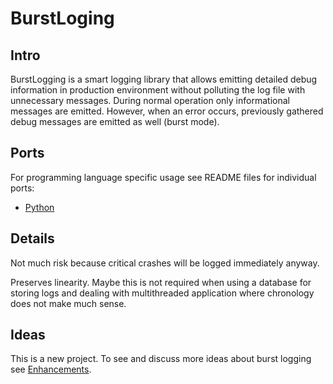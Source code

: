 # BurstLoging

## Intro
BurstLogging is a smart logging library that allows emitting detailed
debug information in production environment without polluting the log file 
with unnecessary messages.
During normal operation only informational messages are emitted. 
However, when an error occurs, previously gathered debug messages are emitted 
as well (burst mode).

## Ports
For programming language specific usage see README files for individual ports:
* [Python](python/README.md)

## Details
Not much risk because critical crashes will be logged immediately anyway.

Preserves linearity. Maybe this is not required when using a database for storing logs 
and dealing with multithreaded application where chronology does not make much sense.

## Ideas
This is a new project. To see and discuss more ideas about burst logging see
[Enhancements](https://github.com/loomchild/burstlogging/labels/enhancement).
